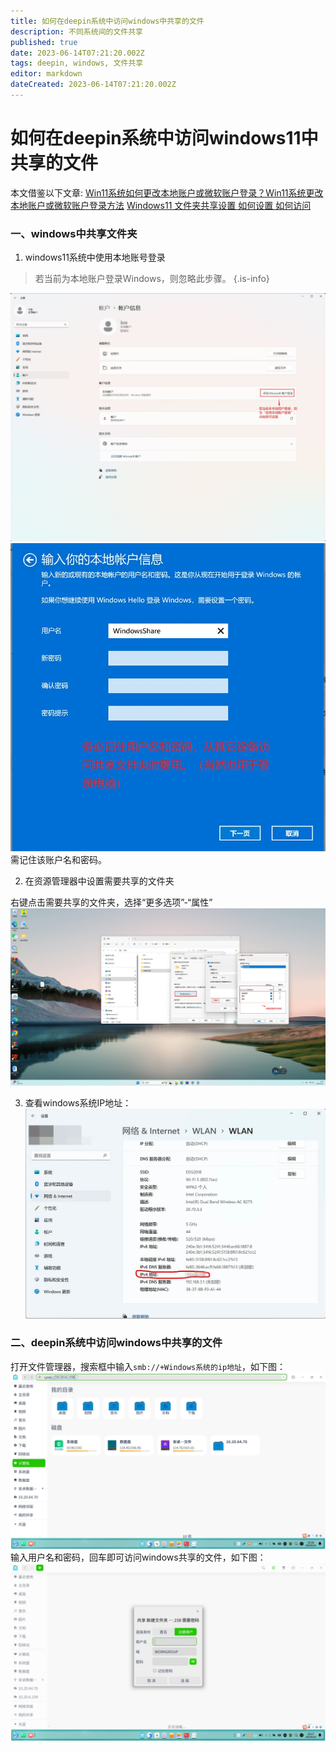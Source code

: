 ```yaml
---
title: 如何在deepin系统中访问windows中共享的文件
description: 不同系统间的文件共享
published: true
date: 2023-06-14T07:21:20.002Z
tags: deepin, windows, 文件共享
editor: markdown
dateCreated: 2023-06-14T07:21:20.002Z
---
```


# 如何在deepin系统中访问windows11中共享的文件
本文借鉴以下文章:
[Win11系统如何更改本地账户或微软账户登录？Win11系统更改本地账户或微软账户登录方法](https://zhuanlan.zhihu.com/p/622473782)
[Windows11 文件夹共享设置 如何设置 如何访问](https://zhuanlan.zhihu.com/p/421631878)
 ### 一、windows中共享文件夹
1. windows11系统中使用本地账号登录
> 若当前为本地账户登录Windows，则忽略此步骤。
{.is-info}

![改用本地用户登录.jpg](/for_trans/共享文件/改用本地用户登录.jpg)
![账户名设置.webp](/for_trans/共享文件/账户名设置.webp)
需记住该账户名和密码。

2. 在资源管理器中设置需要共享的文件夹

右键点击需要共享的文件夹，选择“更多选项”-“属性”
![gongxiang.jpg](/for_trans/共享文件/gongxiang.jpg)

3. 查看windows系统IP地址：
![ip地址.webp](/for_trans/共享文件/ip地址.webp)
### 二、deepin系统中访问windows中共享的文件
打开文件管理器，搜索框中输入`smb://+Windows系统的ip地址`，如下图：
![smb.jpg](/for_trans/共享文件/smb.jpg)
输入用户名和密码，回车即可访问windows共享的文件，如下图：
![用户名和密码.jpg](/for_trans/共享文件/用户名和密码.jpg)